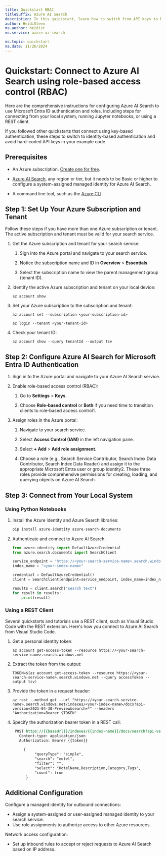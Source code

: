 ```yaml
---
title: Quickstart RBAC
titleSuffix: Azure AI Search
description: In this quickstart, learn how to switch from API keys to Microsoft Entra identities and role-based access control (RBAC).
author: HeidiSteen
ms.author: heidist
ms.service: azure-ai-search

ms.topic: quickstart
ms.date: 11/26/2024
---
```


# Quickstart: Connect to Azure AI Search using role-based access control (RBAC)

Here are the comprehensive instructions for configuring Azure AI Search to use Microsoft Entra ID authentication and roles, including steps for connecting from your local system, running Jupyter notebooks, or using a REST client.

If you followed other quickstarts that connect using key-based authentication, these steps to switch to identity-based authentication and avoid hard-coded API keys in your example code.

## Prerequisites

- An Azure subscription. [Create one for free](https://azure.microsoft.com/free/).

- [Azure AI Search](search-create-service-portal.md), any region or tier, but it needs to be Basic or higher to configure a system-assigned managed identity for Azure AI Search.

- A command line tool, such as the [Azure CLI](/cli/azure/install-azure-cli).

## Step 1: Set Up Your Azure Subscription and Tenant

Follow these steps if you have more than one Azure subscription or tenant. The active subscription and tenant must be valid for your search service.

1. Get the Azure subscription and tenant for your search service:

   1. Sign into the Azure portal and navigate to your search service.

   1. Notice the subscription name and ID in **Overview** > **Essentials**.

   1. Select the subscription name to view the parent management group (tenant ID).

1. Identify the active Azure subscription and tenant on your local device:

   `az account show`

1. Set your Azure subscription to the subscription and tenant:

   `az account set --subscription <your-subscription-id>`

   `az login --tenant <your-tenant-id>`

1. Check your tenant ID:

   `az account show --query tenantId --output tsv`

## Step 2: Configure Azure AI Search for Microsoft Entra ID Authentication

1. Sign in to the Azure portal and navigate to your Azure AI Search service.

1. Enable role-based access control (RBAC):

   1. Go to **Settings** > **Keys**.

   1. Choose **Role-based control** or **Both** if you need time to transition clients to role-based access control1.

1. Assign roles in the Azure portal:

   1. Navigate to your search service.

   1. Select **Access Control (IAM)** in the left navigation pane.

   1. Select **+ Add** > **Add role assignment**.

   1. Choose a role (e.g., Search Service Contributor, Search Index Data Contributor, Search Index Data Reader) and assign it to the appropriate Microsoft Entra user or group identity2. These three roles provide comprehensive permissions for creating, loading, and querying objects on Azure AI Search.

## Step 3: Connect from Your Local System

### Using Python Notebooks

1. Install the Azure Identity and Azure Search libraries:

    ```python
    pip install azure-identity azure-search-documents
    ```

1. Authenticate and connect to Azure AI Search:

    ```python
    from azure.identity import DefaultAzureCredential
    from azure.search.documents import SearchClient
    
    service_endpoint = "https://<your-search-service-name>.search.windows.net"
    index_name = "<your-index-name>"
    
    credential = DefaultAzureCredential()
    client = SearchClient(endpoint=service_endpoint, index_name=index_name, credential=credential)
    
    results = client.search("search text")
    for result in results:
        print(result)
    ```

### Using a REST Client

Several quickstarts and tutorials use a REST client, such as Visual Studio Code with the REST extension. Here's how you connect to Azure AI Search from Visual Studio Code.

1. Get a personal identity token:

   `az account get-access-token --resource https://<your-search-service-name>.search.windows.net`

1. Extract the token from the output:

   `TOKEN=$(az account get-access-token --resource https://<your-search-service-name>.search.windows.net --query accessToken --output tsv)`

1. Provide the token in a request header:

   `az rest --method get --url "https://<your-search-service-name>.search.windows.net/indexes/<your-index-name>/docs?api-version=2021-04-30-Preview&search=*" --headers "Authorization=Bearer $TOKEN"`

1. Specify the authorization bearer token in a REST call:

   ```REST
    POST https://{{baseUrl}}/indexes/{{index-name}}/docs/search?api-version=2024-07-01 HTTP/1.1
      Content-type: application/json
      Authorization: Bearer {{token}}
    
        {
             "queryType": "simple",
             "search": "motel",
             "filter": "",
             "select": "HotelName,Description,Category,Tags",
             "count": true
         }
   ```

## Additional Configuration

Configure a managed identity for outbound connections:

- Assign a system-assigned or user-assigned managed identity to your search service.
- Use role assignments to authorize access to other Azure resources.

Network access configuration:

- Set up inbound rules to accept or reject requests to Azure AI Search based on IP address.
